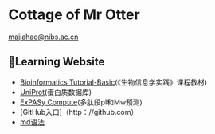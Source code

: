 # Cottage of Mr Otter
majiahao@nibs.ac.cn
## 📖Learning Website
  * [Bioinformatics Tutorial-Basic](https://lulab2.gitbook.io/teaching/)(《生物信息学实践》课程教材)
  * [UniProt](https://www.uniprot.org/)(蛋白质数据库)
  * [ExPASy Compute](https://web.expasy.org/compute_pi/)(多肽段pI和Mw预测)
  * [GitHub入口]（http：//github.com）
  * [md语法](https://github.com/adam-p/markdown-here/wiki/Markdown-Cheatsheet)
